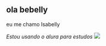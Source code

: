 ## ola bebelly
eu me chamo Isabelly

*Estou usando o alura para estudos*
![](https://media.tenor.com/uPkFkmxi3w0AAAAi/jesus-and-sheep-walking.gif)
